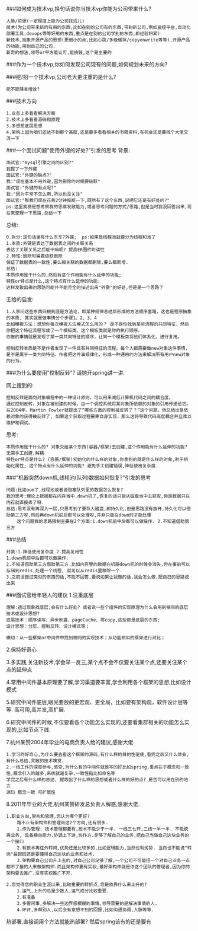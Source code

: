 ###如何成为技术vp,换句话说你当技术vp你能为公司带来什么?

    人脉/资源(一定程度上能为公司找活儿)
    技术(为公司带来新的有用的东西,比如在别的公司有的东西,带到新公司,例如监控平台,自动化部署工具,devops等等好用的东西,重点是在别的公司学到的东西,即经验积累)
    新技术,抽象开源产品的思想(更细小的点,比如心跳/多级缓存/copyonwrite等等),开源产品的功能,用到自己的公司.
    新奇的想法,领导or甲方能认可,能换钱,这个是主要的

###作为一个技术vp,你如何发现公司现有的问题,如何规划未来的方向?


###挖/招一个技术vp,公司老大更注重的是什么?

    能不能降本增效?

###技术方向

    1.业务上多看看解决方案
    2.技术上多看看源码和原理
    3.多想想底层思想
    4.架构上因为咱们还达不到那个高度,还是要多看看相关的书籍资料,有机会还是要找个大佬交流一下

###一个面试问题"使用外键的好处?"引发的思考
背景:

    面试官:"mysql引擎之间的区别?"
    我提了一下外键
    面试官:"外键的缺点?"
    我:"现在基本不用外键,因为删除的时候要级联"
    面试官:"外键的有点呢?"
    我:"因为平常不怎么用,所以也没关注"
    面试官:"那我们现在花费2分钟推断一下,既然有了这个东西,说明它还是有好处的?"
    ps:这里我猜是想考察我的思维发散能力,或者思考问题的方式/思路,但是当时我没回答出来,现在来整理一下思路,总结一下

总结:

    0.拆分:这句话里有什么东东?外键;  ps:如果是线程池就要分为线程和池了
    1.本质:外键是表达了数据表之间的关联关系
    表达了关联关系之后能干嘛呢? 提高ER图的可读性
    2.特性:删除时需要级联删除
    保证了数据表的一致性,要么相关联的数据都删除,要么都新增.
    总结:
    本质作用是干什么的,然后有这个作用能有什么延伸的功能;
    特性or特点是什么,这个特点有什么延伸的功能;
    这样发散出来的思路可能并不能完全的描述出来"外键"的好处,但是是一个思路了

壬给的启发:

    1.人家问这些东西归根到底是方法论，即某种规律总结后形成的方法顺序套路，这也是程序抽象的本质, 其实就是做事情分个步骤1、2、3、4
    比如模板方法：想想你每次模板方法模式怎么用的？ 是不是你找到某些流程的共同特征，然后你把这个特征流程写成了一个模板类。这个模板类就是你的执行顺序。
    你做的事情就是发现了某一类共同特征的顺序，让同一个模板类将他们体系化，进行复用。

    控制反转本质是不是作者发现了一件具有共同特征的流程。每个人都需要做new对象这件事情，是不是属于一类共同特征。作者把这件事规律化，形成一种通用的方法来解决所有用户new对象的行为。



###为什么要使用"控制反转"? 请抛开spring讲一讲.

网上搜到的:

    控制反转是面向对象编程中的一种设计原则，可以用来减低计算机代码之间的耦合度。 
    通过控制反转，对象在被创建的时候，由一个调控系统将某对象所依赖的对象的引用传递给它。
    在2004年，Martin Fowler就提出了“哪些方面的控制被反转了？”这个问题。他总结出是依赖对象的获得被反转了, 如果这个获取过程要靠自身实现，那么这将导致代码高度耦合并且难以维护和调试。

思考:

    本质作用是干什么的? 对象交给某个东西(容器/框架)去创建,这个作用能有什么延伸的功能? 无需手工创建,解耦
    特性or特点是什么? (容器/框架)初始化的什么样的对象,你拿到的就是什么样的对象,利于初始化属性; 这个特点有什么延伸的功能? 避免手工创建错误,降低使用复杂度.

###"机器突然down机,线程池(队列)数据如何恢复?"引发的思考

    问题:比如oom了,线程池或者说阻塞队列里的数据怎么恢复?
    我的思考:理论上数据都在内存当中,down机了,恢复的话只能从磁盘当中去获取,但是数据只在内存就直接丢了呀.
    总结:思考没有再深入一层,只思考到了要存入磁盘,即持久化,但是思路没有放开,持久化可以借助第三方呀,然后再down机前后都可以处理呀,并非只能在down时才能处理
        这个问题我的思路限制主要在2个方面:1.down机前中后都可以做操作. 2.不知道借助第三方


###总结

    封装:1.降低使用复杂度 2.提高复用性
    1.down机前中后都可以做操作. 
    2.不知道借助第三方借助第三方.比如内存里的数据在机器down机的时候会消失,但在事前可以存储到redis,处理一个线程, 就可以从redis里移除一个.
    3.之前没做过类似的东西的话,不能不回答,要说如果让我做的话,我会怎么做,把自己的思路说出来
###面试官给年轻人的建议
1.注重底层

    理解:透过现象找底层,会有什么好处? 或者说一些个组件的实现原理为什么会用到相同的底层技术或设计思想?
    底层技术：顺序读写、异步刷盘、pageCache、零copy,这些都是底层的东西;
    设计思想：分层、控制反转、设计模式等；

    横切：从一些框架or中间件中找到相同的实现技术；从功能相似的框架进行对比；

2.保持好奇心

3.多实践,关注新技术,学会举一反三,某个点不会不仅要关注某个点,还要关注某个点的延伸点

4.常用中间件基本原理要了解,学习渠道要丰富,学会利用各个框架的思想,比如设计模式

5.研究中间件底层,眼光要放的更宏观、更全局，比如要有架构观，软件设计层等等. 高可用,高并发,高扩展.

6.研究中间件的时候,不仅要看各个功能怎么实现的,还要看集群相关的功能怎么实现的,比如节点下线.

7.杭州某赞2004年毕业的电商负责人给的建议,感谢大佬.

    1.学习的好奇心,为什么要去看这个框架的源码,有什么样的目的性驱使,看完之后又什么体会,有什么总结,灵敏的技术嗅觉.
    2.一线工作的深度参与,感受,为什么有的中间件就是写的好比如spring,重点在于概念和一致性,概念引入的越多,系统就越复杂,一致性指比如命名等
    学完之后有什么样的总结, 提取出了什么样的思想或者什么样的好的点? 是否可以用在别的地方
    源码 概念一致 可扩展性

8.2011年毕业的大佬,杭州某赞研发总负责人解惑,感谢大佬.

    1.职业方向,架构和管理,您认为哪个更好?
        路不止有架构师和管理岗这2个方向,还有很多.
        1.作为管理: 技术管理都要有,技术不能少于一半. 一线三七开,二线一半一半. 不能脱离业务, 具备横向能力.协调上下游,协作方.足够了解自己的业务,把自己当做自己这块业务的一个接口
        2.有技术再往外转岗,优势还是比较多的,比如逻辑能力,当然也有劣势. 当然也不能说"转岗"最起码还是要懂得自己这块的业务和技术.
        3.架构要自己公司升上去的,对自己公司足够了解,一个公司不可能招一个对自己业务一点都不了接的人来做架构师.而且架构师要有实权,最好架构师就是你这个团队的管理者,因为你的架构要去推广,没有实权推广不开.

    2.您觉得您的职业生涯以来,比较重要的转折点,您是依靠什么来上升的?
        1.运气,上升的总是少数人,运气成分比较重要.
        2.有准备
        3.多管闲事,多解决一些边界感模糊的事情,领导需要的是解决事情的人.
        4.环评,多帮别人,以后会有意想不到的回报,比如沟通协调,人脉等等.

热部署,直接调用个方法就能热部署? 然后spring该有的还是要有





